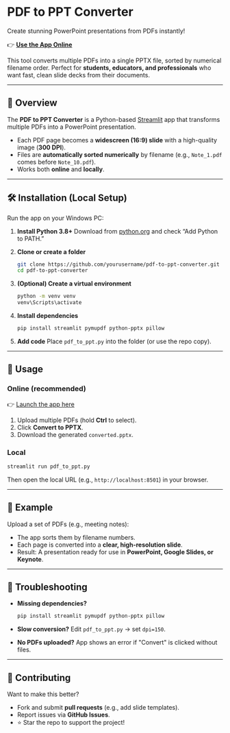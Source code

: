# PDF to PPT Converter

Create stunning PowerPoint presentations from PDFs instantly!

👉 **[Use the App Online](https://pdftopresentation.streamlit.app/)**

This tool converts multiple PDFs into a single PPTX file, sorted by numerical filename order. Perfect for **students, educators, and professionals** who want fast, clean slide decks from their documents.

---

## 🚀 Overview

The **PDF to PPT Converter** is a Python-based [Streamlit](https://streamlit.io/) app that transforms multiple PDFs into a PowerPoint presentation.

* Each PDF page becomes a **widescreen (16:9) slide** with a high-quality image (**300 DPI**).
* Files are **automatically sorted numerically** by filename (e.g., `Note_1.pdf` comes before `Note_10.pdf`).
* Works both **online** and **locally**.

---

## 🛠 Installation (Local Setup)

Run the app on your Windows PC:

1. **Install Python 3.8+**
   Download from [python.org](https://www.python.org/downloads/) and check “Add Python to PATH.”

2. **Clone or create a folder**

   ```bash
   git clone https://github.com/yourusername/pdf-to-ppt-converter.git
   cd pdf-to-ppt-converter
   ```

3. **(Optional) Create a virtual environment**

   ```bash
   python -m venv venv
   venv\Scripts\activate
   ```

4. **Install dependencies**

   ```bash
   pip install streamlit pymupdf python-pptx pillow
   ```

5. **Add code**
   Place `pdf_to_ppt.py` into the folder (or use the repo copy).

---

## 📖 Usage

### Online (recommended)

👉 [Launch the app here](https://pdftopresentation.streamlit.app/)

1. Upload multiple PDFs (hold **Ctrl** to select).
2. Click **Convert to PPTX**.
3. Download the generated `converted.pptx`.

### Local

```bash
streamlit run pdf_to_ppt.py
```

Then open the local URL (e.g., `http://localhost:8501`) in your browser.

---

## 🎯 Example

Upload a set of PDFs (e.g., meeting notes):

* The app sorts them by filename numbers.
* Each page is converted into a **clear, high-resolution slide**.
* Result: A presentation ready for use in **PowerPoint, Google Slides, or Keynote**.

---

## 🐛 Troubleshooting

* **Missing dependencies?**

  ```bash
  pip install streamlit pymupdf python-pptx pillow
  ```

* **Slow conversion?**
  Edit `pdf_to_ppt.py` → set `dpi=150`.

* **No PDFs uploaded?**
  App shows an error if "Convert" is clicked without files.

---

## 🤝 Contributing

Want to make this better?

* Fork and submit **pull requests** (e.g., add slide templates).
* Report issues via **GitHub Issues**.
* ⭐ Star the repo to support the project!
